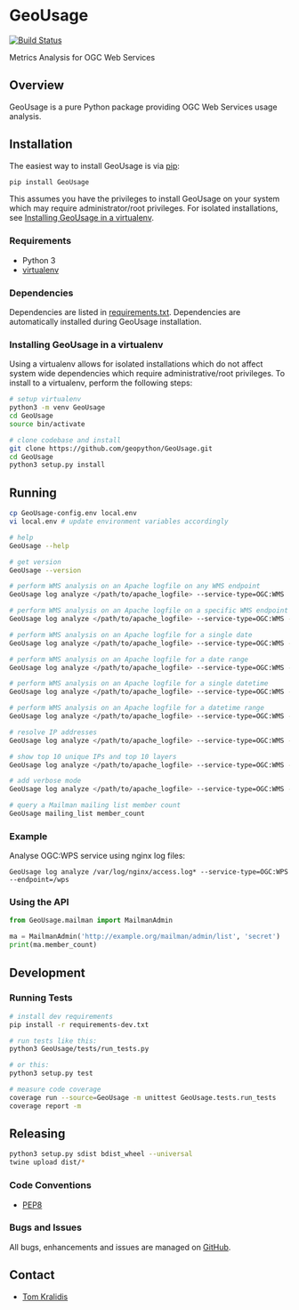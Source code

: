 # GeoUsage
[![Build Status](https://github.com/geopython/GeoUsage/workflows/build%20%E2%9A%99%EF%B8%8F/badge.svg)](https://github.com/geopython/GeoUsage/actions)

Metrics Analysis for OGC Web Services

## Overview

GeoUsage is a pure Python package providing OGC Web Services usage analysis.

## Installation

The easiest way to install GeoUsage is via [pip](https://pip.pypa.io/en/stable/):

```bash
pip install GeoUsage
```

This assumes you have the privileges to install GeoUsage on your system
which may require administrator/root privileges.  For isolated installations,
see [Installing GeoUsage in a virtualenv](#installing-geousage-in-a-virtualenv).

### Requirements
- Python 3
- [virtualenv](https://virtualenv.pypa.io/)

### Dependencies
Dependencies are listed in [requirements.txt](requirements.txt). Dependencies
are automatically installed during GeoUsage installation.

### Installing GeoUsage in a virtualenv

Using a virtualenv allows for isolated installations which do not affect
system wide dependencies which require administrative/root privileges.  To
install to a virtualenv, perform the following steps:

```bash
# setup virtualenv
python3 -m venv GeoUsage
cd GeoUsage
source bin/activate

# clone codebase and install
git clone https://github.com/geopython/GeoUsage.git
cd GeoUsage
python3 setup.py install
```

## Running

```bash
cp GeoUsage-config.env local.env
vi local.env # update environment variables accordingly

# help
GeoUsage --help

# get version
GeoUsage --version

# perform WMS analysis on an Apache logfile on any WMS endpoint
GeoUsage log analyze </path/to/apache_logfile> --service-type=OGC:WMS

# perform WMS analysis on an Apache logfile on a specific WMS endpoint
GeoUsage log analyze </path/to/apache_logfile> --service-type=OGC:WMS --endpoint=/ows

# perform WMS analysis on an Apache logfile for a single date
GeoUsage log analyze </path/to/apache_logfile> --service-type=OGC:WMS --endpoint=/ows --time=2018-01-26

# perform WMS analysis on an Apache logfile for a date range
GeoUsage log analyze </path/to/apache_logfile> --service-type=OGC:WMS --endpoint=/ows --time=2018-01-26/2018-01-27

# perform WMS analysis on an Apache logfile for a single datetime
GeoUsage log analyze </path/to/apache_logfile> --service-type=OGC:WMS --endpoint=/ows --time=2018-01-26T11:11:11

# perform WMS analysis on an Apache logfile for a datetime range
GeoUsage log analyze </path/to/apache_logfile> --service-type=OGC:WMS --endpoint=/ows --time=2018-01-26T11:11:11/2018-01-27T12:32:11

# resolve IP addresses
GeoUsage log analyze </path/to/apache_logfile> --service-type=OGC:WMS --endpoint=/ows --verbosity=INFO --resolve-ips

# show top 10 unique IPs and top 10 layers
GeoUsage log analyze </path/to/apache_logfile> --service-type=OGC:WMS --endpoint=/ows --verbosity=INFO --resolve-ips --top=10

# add verbose mode
GeoUsage log analyze </path/to/apache_logfile> --service-type=OGC:WMS --endpoint=/ows --verbosity=INFO

# query a Mailman mailing list member count
GeoUsage mailing_list member_count
```

### Example

Analyse OGC:WPS service using nginx log files:
```
GeoUsage log analyze /var/log/nginx/access.log* --service-type=OGC:WPS --endpoint=/wps
```

### Using the API

```python
from GeoUsage.mailman import MailmanAdmin

ma = MailmanAdmin('http://example.org/mailman/admin/list', 'secret')
print(ma.member_count)
```

## Development

### Running Tests

```bash
# install dev requirements
pip install -r requirements-dev.txt

# run tests like this:
python3 GeoUsage/tests/run_tests.py

# or this:
python3 setup.py test

# measure code coverage
coverage run --source=GeoUsage -m unittest GeoUsage.tests.run_tests
coverage report -m
```

## Releasing

```bash
python3 setup.py sdist bdist_wheel --universal
twine upload dist/*
```

### Code Conventions

* [PEP8](https://www.python.org/dev/peps/pep-0008)

### Bugs and Issues

All bugs, enhancements and issues are managed on [GitHub](https://github.com/geopython/GeoUsage/issues).

## Contact

* [Tom Kralidis](https://github.com/tomkralidis)
